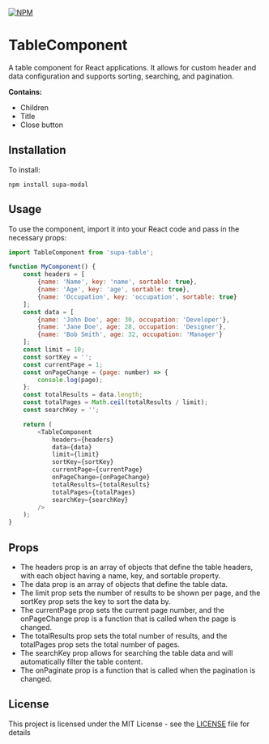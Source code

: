 [![NPM](https://img.shields.io/npm/v/supa-table.svg)](https://www.npmjs.com/package/supa-table)

# TableComponent
A table component for React applications. It allows for custom header and data configuration and supports sorting, searching, and pagination.

**Contains:**
- Children
- Title
- Close button

## Installation
To install:
```
npm install supa-modal
```

## Usage

To use the component, import it into your React code and pass in the necessary props:

```js
import TableComponent from 'supa-table';

function MyComponent() {
    const headers = [
        {name: 'Name', key: 'name', sortable: true},
        {name: 'Age', key: 'age', sortable: true},
        {name: 'Occupation', key: 'occupation', sortable: true}
    ];
    const data = [
        {name: 'John Doe', age: 30, occupation: 'Developer'},
        {name: 'Jane Doe', age: 28, occupation: 'Designer'},
        {name: 'Bob Smith', age: 32, occupation: 'Manager'}
    ];
    const limit = 10;
    const sortKey = '';
    const currentPage = 1;
    const onPageChange = (page: number) => {
        console.log(page);
    };
    const totalResults = data.length;
    const totalPages = Math.ceil(totalResults / limit);
    const searchKey = '';

    return (
        <TableComponent
            headers={headers}
            data={data}
            limit={limit}
            sortKey={sortKey}
            currentPage={currentPage}
            onPageChange={onPageChange}
            totalResults={totalResults}
            totalPages={totalPages}
            searchKey={searchKey}
        />
    );
}
```

## Props
- The headers prop is an array of objects that define the table headers, with each object having a name, key, and sortable property.
- The data prop is an array of objects that define the table data.
- The limit prop sets the number of results to be shown per page, and the sortKey prop sets the key to sort the data by.
- The currentPage prop sets the current page number, and the onPageChange prop is a function that is called when the page is changed.
- The totalResults prop sets the total number of results, and the totalPages prop sets the total number of pages.
- The searchKey prop allows for searching the table data and will automatically filter the table content.
- The onPaginate prop is a function that is called when the pagination is changed.

## License
This project is licensed under the MIT License - see the [LICENSE](LICENSE) file for details
